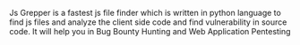 Js Grepper is a fastest js file finder which is written in python language to find js files and analyze the client side code and find vulnerability in source code. It will help you in Bug Bounty Hunting and Web Application Pentesting
